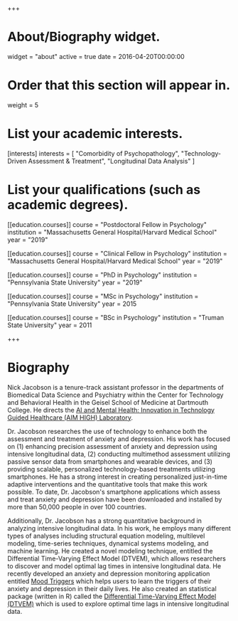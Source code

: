 +++
# About/Biography widget.
widget = "about"
active = true
date = 2016-04-20T00:00:00

# Order that this section will appear in.
weight = 5

# List your academic interests.
[interests]
  interests = [
    "Comorbidity of Psychopathology",
    "Technology-Driven Assessment & Treatment",
    "Longitudinal Data Analysis"
  ]

# List your qualifications (such as academic degrees).
[[education.courses]]
  course = "Postdoctoral Fellow in Psychology"
  institution = "Massachusetts General Hospital/Harvard Medical School"
  year = "2019"

[[education.courses]]
  course = "Clinical Fellow in Psychology"
  institution = "Massachusetts General Hospital/Harvard Medical School"
  year = "2019"

[[education.courses]]
  course = "PhD in Psychology"
  institution = "Pennsylvania State University"
  year = "2019"

[[education.courses]]
  course = "MSc in Psychology"
  institution = "Pennsylvania State University"
  year = 2015

[[education.courses]]
  course = "BSc in Psychology"
  institution = "Truman State University"
  year = 2011
 
+++

# Biography

Nick Jacobson is a tenure-track assistant professor in the departments of Biomedical Data Science and Psychiatry within the Center for Technology and Behavioral Health in the Geisel School of Medicine at Dartmouth College. He directs the [AI and Mental Health: Innovation in Technology Guided Healthcare (AIM HIGH) Laboratory](https://geiselmed.dartmouth.edu/jacobsonlab/). 

Dr. Jacobson researches the use of technology to enhance both the assessment and treatment of anxiety and depression. His work has focused on (1) enhancing precision assessment of anxiety and depression using intensive longitudinal data, (2) conducting multimethod assessment utilizing passive sensor data from smartphones and wearable devices, and (3) providing scalable, personalized technology-based treatments utilizing smartphones. He has a strong interest in creating personalized just-in-time adaptive interventions and the quantitative tools that make this work possible. To date, Dr. Jacobson's smartphone applications which assess and treat anxiety and depression have been downloaded and installed by more than 50,000 people in over 100 countries.

Additionally, Dr. Jacobson has a strong quantitative background in analyzing intensive longitudinal data. In his work, he employs many different types of analyses including structural equation modeling, multilevel modeling, time-series techniques, dynamical systems modeling, and machine learning. He created a novel modeling technique, entitled the Differential Time-Varying Effect Model (DTVEM), which allows researchers to discover and model optimal lag times in intensive longitudinal data. He recently developed an anxiety and depression monitoring application entitled [Mood Triggers](/project/mood-triggers/) which helps users to learn the triggers of their anxiety and depression in their daily lives. He also created an statistical package (written in R) called the [Differential Time-Varying Effect Model (DTVEM)](/project/dtvem/) which is used to explore optimal time lags in intensive longitudinal data.

